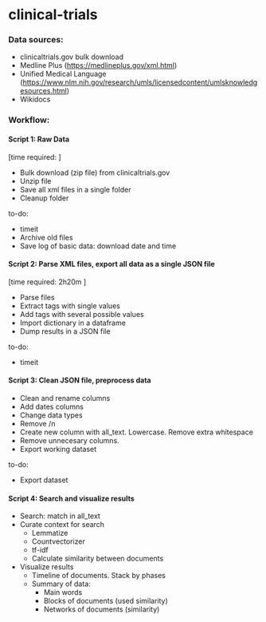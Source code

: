 # clinical-trials


### Data sources:
- clinicaltrials.gov bulk download
- Medline Plus (https://medlineplus.gov/xml.html)
- Unified Medical Language (https://www.nlm.nih.gov/research/umls/licensedcontent/umlsknowledgesources.html)
- Wikidocs


### Workflow: 

#### Script 1: Raw Data
[time required:  ]
- Bulk download (zip file) from clinicaltrials.gov
- Unzip file
- Save all xml files in a single folder
- Cleanup folder

to-do: 
- timeit
- Archive old files
- Save log of basic data: download date and time

#### Script 2: Parse XML files, export all data as a single JSON file
[time required: 2h20m ]
- Parse files
- Extract tags with single values
- Add tags with several possible values
- Import dictionary in a dataframe
- Dump results in a JSON file

to-do:
- timeit

#### Script 3: Clean JSON file, preprocess data
- Clean and rename columns
- Add dates columns
- Change data types
- Remove /n
- Create new column with all_text. Lowercase. Remove extra whitespace
- Remove unnecesary columns. 
- Export working dataset

to-do:
- Export dataset

#### Script 4: Search and visualize results
- Search: match in all_text
- Curate context for search
	- Lemmatize
	- Countvectorizer
	- tf-idf
	- Calculate similarity between documents
- Visualize results
	- Timeline of documents. Stack by phases
	- Summary of data:
		- Main words
		- Blocks of documents (used similarity)
		- Networks of documents (similarity)

		